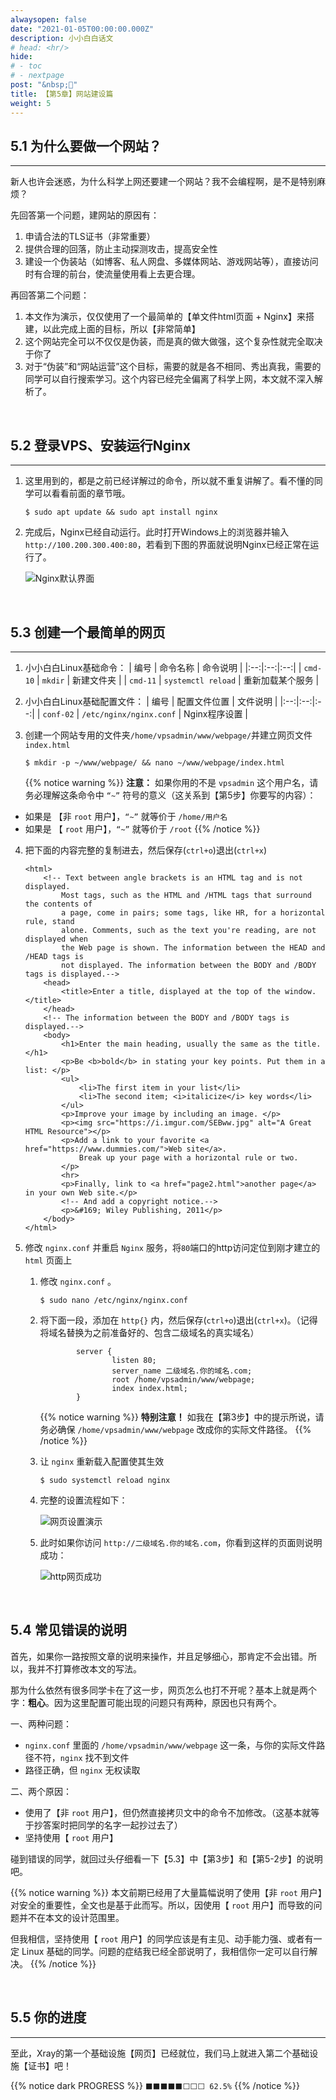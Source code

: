 ```yaml
---
alwaysopen: false
date: "2021-01-05T00:00:00.000Z"
description: 小小白白话文
# head: <hr/>
hide:
# - toc
# - nextpage
post: "&nbsp;📙"
title: 【第5章】网站建设篇
weight: 5
---
```


## 5.1 为什么要做一个网站？
---

新人也许会迷惑，为什么科学上网还要建一个网站？我不会编程啊，是不是特别麻烦？

先回答第一个问题，建网站的原因有：

1. 申请合法的TLS证书（非常重要）
2. 提供合理的回落，防止主动探测攻击，提高安全性
3. 建设一个伪装站（如博客、私人网盘、多媒体网站、游戏网站等），直接访问时有合理的前台，使流量使用看上去更合理。

再回答第二个问题：
1. 本文作为演示，仅仅使用了一个最简单的【单文件html页面 + Nginx】来搭建，以此完成上面的目标，所以【非常简单】
2. 这个网站完全可以不仅仅是伪装，而是真的做大做强，这个复杂性就完全取决于你了
3. 对于“伪装”和“网站运营”这个目标，需要的就是各不相同、秀出真我，需要的同学可以自行搜索学习。这个内容已经完全偏离了科学上网，本文就不深入解析了。


</br>

## 5.2 登录VPS、安装运行Nginx
---

1. 这里用到的，都是之前已经详解过的命令，所以就不重复讲解了。看不懂的同学可以看看前面的章节哦。
    ```
    $ sudo apt update && sudo apt install nginx
    ```

2. 完成后，Nginx已经自动运行。此时打开Windows上的浏览器并输入 `http://100.200.300.400:80`，若看到下图的界面就说明Nginx已经正常在运行了。

    <img src="../ch05-img01-nginx-default-running.png"  alt="Nginx默认界面"/>


</br>

## 5.3 创建一个最简单的网页
---

1. 小小白白Linux基础命令：
    | 编号 | 命令名称 | 命令说明 |
    |:--:|:--:|:--:|
    | `cmd-10` | `mkdir` | 新建文件夹 |
    | `cmd-11` | `systemctl reload` | 重新加载某个服务 |

2. 小小白白Linux基础配置文件：
    | 编号 | 配置文件位置 | 文件说明 |
    |:--:|:--:|:--:|
    | `conf-02` | `/etc/nginx/nginx.conf` | Nginx程序设置 |

3. 创建一个网站专用的文件夹`/home/vpsadmin/www/webpage/`并建立网页文件`index.html`
    ```
    $ mkdir -p ~/www/webpage/ && nano ~/www/webpage/index.html
    ```

    {{% notice warning  %}}
**注意：** 如果你用的不是 `vpsadmin` 这个用户名，请务必理解这条命令中 `“~”` 符号的意义（这关系到【第5步】你要写的内容）：

- 如果是 【非 `root` 用户】，`“~”` 就等价于 `/home/用户名`
- 如果是 【 `root` 用户】，`“~”` 就等价于 `/root`
{{% /notice %}}

4. 把下面的内容完整的复制进去，然后保存(`ctrl+o`)退出(`ctrl+x`)
    ```
    <html>
        <!-- Text between angle brackets is an HTML tag and is not displayed.
            Most tags, such as the HTML and /HTML tags that surround the contents of
            a page, come in pairs; some tags, like HR, for a horizontal rule, stand 
            alone. Comments, such as the text you're reading, are not displayed when
            the Web page is shown. The information between the HEAD and /HEAD tags is 
            not displayed. The information between the BODY and /BODY tags is displayed.-->
        <head>
            <title>Enter a title, displayed at the top of the window.</title>
        </head>
        <!-- The information between the BODY and /BODY tags is displayed.-->
        <body>
            <h1>Enter the main heading, usually the same as the title.</h1>
            <p>Be <b>bold</b> in stating your key points. Put them in a list: </p>
            <ul>
                <li>The first item in your list</li>
                <li>The second item; <i>italicize</i> key words</li>
            </ul>
            <p>Improve your image by including an image. </p>
            <p><img src="https://i.imgur.com/SEBww.jpg" alt="A Great HTML Resource"></p>
            <p>Add a link to your favorite <a href="https://www.dummies.com/">Web site</a>.
                Break up your page with a horizontal rule or two. 
            </p>
            <hr>
            <p>Finally, link to <a href="page2.html">another page</a> in your own Web site.</p>
            <!-- And add a copyright notice.-->
            <p>&#169; Wiley Publishing, 2011</p>
        </body>
    </html>
    ```

5. 修改 `nginx.conf` 并重启 `Nginx` 服务，将`80`端口的http访问定位到刚才建立的 `html` 页面上
    1. 修改 `nginx.conf` 。
        ```
        $ sudo nano /etc/nginx/nginx.conf
        ```
        
    2. 将下面一段，添加在 `http{}` 内，然后保存(`ctrl+o`)退出(`ctrl+x`)。（记得将域名替换为之前准备好的、包含二级域名的真实域名）
        ```
                server {
                        listen 80;
                        server_name 二级域名.你的域名.com;
                        root /home/vpsadmin/www/webpage;
                        index index.html;
                }
        ```


        {{% notice warning  %}}
**特别注意！** 如我在【第3步】中的提示所说，请务必确保 `/home/vpsadmin/www/webpage` 改成你的实际文件路径。
{{% /notice %}}


    3. 让 `nginx` 重新载入配置使其生效
        ```
        $ sudo systemctl reload nginx
        ```

    4. 完整的设置流程如下：

        <img src="../ch05-img02-nginx-conf-full.gif"  alt="网页设置演示"/>

    5. 此时如果你访问 `http://二级域名.你的域名.com`，你看到这样的页面则说明成功：

        <img src="../ch05-img03-nginx-http-running.png"  alt="http网页成功"/>


</br>

## 5.4 常见错误的说明

首先，如果你一路按照文章的说明来操作，并且足够细心，那肯定不会出错。所以，我并不打算修改本文的写法。

那为什么依然有很多同学卡在了这一步，网页怎么也打不开呢？基本上就是两个字：**粗心**。因为这里配置可能出现的问题只有两种，原因也只有两个。

一、两种问题：

- `nginx.conf` 里面的 `/home/vpsadmin/www/webpage` 这一条，与你的实际文件路径不符，`nginx` 找不到文件
- 路径正确，但 `nginx` 无权读取

二、两个原因：

- 使用了【非 `root` 用户】，但仍然直接拷贝文中的命令不加修改。（这基本就等于抄答案时把同学的名字一起抄过去了）
- 坚持使用【 `root` 用户】

碰到错误的同学，就回过头仔细看一下【5.3】中【第3步】和【第5-2步】的说明吧。

{{% notice warning  %}}
本文前期已经用了大量篇幅说明了使用【非 `root` 用户】对安全的重要性，全文也是基于此而写。所以，因使用【 `root` 用户】而导致的问题并不在本文的设计范围里。

但我相信，坚持使用【 `root` 用户】的同学应该是有主见、动手能力强、或者有一定 Linux 基础的同学。问题的症结我已经全部说明了，我相信你一定可以自行解决。
{{% /notice %}}


</br>

## 5.5 你的进度
---

至此，Xray的第一个基础设施【网页】已经就位，我们马上就进入第二个基础设施【证书】吧！

{{% notice dark PROGRESS  %}} `⬛⬛⬛⬛⬛⬜⬜⬜ 62.5%` {{% /notice %}}
